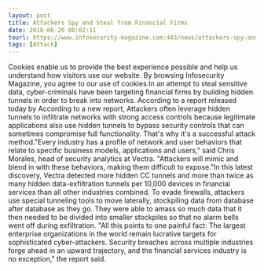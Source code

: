 ```yaml
---
layout: post
title: Attackers Spy and Steal from Financial Firms
date: 2018-06-20 00:02:11
tourl: https://www.infosecurity-magazine.com:443/news/attackers-spy-and-steal-from/
tags: [Attack]
---
```

Cookies enable us to provide the best experience possible and help us understand how visitors use our website. By browsing Infosecurity Magazine, you agree to our use of cookies.In an attempt to steal sensitive data, cyber-criminals have been targeting financial firms by building hidden tunnels in order to break into networks. According to a report released today by According to a new report, Attackers often leverage hidden tunnels to infiltrate networks with strong access controls because legitimate applications also use hidden tunnels to bypass security controls that can sometimes compromise full functionality. That's why it's a successful attack method."Every industry has a profile of network and user behaviors that relate to specific business models, applications and users," said Chris Morales, head of security analytics at Vectra. "Attackers will mimic and blend in with these behaviors, making them difficult to expose."In this latest discovery, Vectra detected more hidden CC tunnels and more than twice as many hidden data-exfiltration tunnels per 10,000 devices in financial services than all other industries combined. To evade firewalls, attackers use special tunneling tools to move laterally, stockpiling data from database after database as they go. They were able to amass so much data that it then needed to be divided into smaller stockpiles so that no alarm bells went off during exfiltration. "All this points to one painful fact: The largest enterprise organizations in the world remain lucrative targets for sophisticated cyber-attackers. Security breaches across multiple industries forge ahead in an upward trajectory, and the financial services industry is no exception," the report said.
